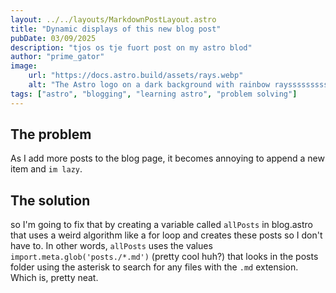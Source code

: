 ```yaml
---
layout: ../../layouts/MarkdownPostLayout.astro
title: "Dynamic displays of this new blog post"
pubDate: 03/09/2025
description: "tjos os tje fuort post on my astro blod"
author: "prime_gator"
image:
    url: "https://docs.astro.build/assets/rays.webp"
    alt: "The Astro logo on a dark background with rainbow rayssssssssssssssssssssssssssssssss."
tags: ["astro", "blogging", "learning astro", "problem solving"]
---
```


## The problem

As I add more posts to the blog page, it becomes annoying to append a new item and `im lazy`.

## The solution

so I'm going to fix that by creating a variable called `allPosts` in blog.astro that uses a weird algorithm like a for loop and creates these posts so I don't have to.
In other words, `allPosts` uses the values `import.meta.glob('posts./*.md')` (pretty cool huh?) that looks in the posts folder using the asterisk to search for any files with the `.md` extension. Which is, pretty neat.